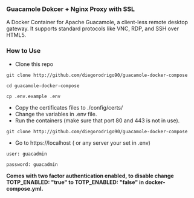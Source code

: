 ### Guacamole Dokcer + Nginx Proxy with SSL
A Docker Container for Apache Guacamole, a client-less remote desktop gateway. It supports standard protocols like VNC, RDP, and SSH over HTML5.

### How to Use
- Clone this repo
```
git clone http://github.com/diegorodrigo90/guacamole-docker-compose
 ```
```shell
cd guacamole-docker-compose
 ```
```shell
cp .env.example .env
 ```
- Copy the certificates files to ./config/certs/
- Change the variables in .env file.
- Run the containers (make sure that port 80 and 443 is not in use).
 
```shell
git clone http://github.com/diegorodrigo90/guacamole-docker-compose
 ```
 - Go to https://localhost ( or any server your set in .env)
 
 `user: guacadmin`
 
`password: guacadmin`


**Comes with two factor authentication enabled, to disable change TOTP_ENABLED: "true" to TOTP_ENABLED: "false" in docker-compose.yml.**

